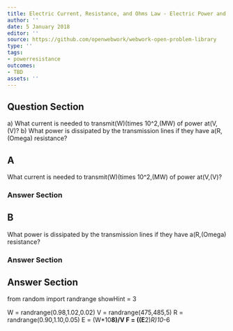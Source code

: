 ```yaml
---
title: Electric Current, Resistance, and Ohms Law - Electric Power and Energy
author: ''
date: 5 January 2018
editor: ''
source: https://github.com/openwebwork/webwork-open-problem-library
type: ''
tags:
- powerresistance
outcomes:
- TBD
assets: ''
---
```


## Question Section 

a) What current is needed to transmit(W)(times 10^2,(MW) of power at(V,(V)?
b) What power is dissipated by the transmission lines if they have a(R,(Omega) resistance?
## A
What current is needed to transmit(W)(times 10^2,(MW) of power at(V,(V)?
### Answer Section
## B
What power is dissipated by the transmission lines if they have a(R,(Omega) resistance?
### Answer Section


## Answer Section

from random import randrange
showHint = 3


W = randrange(0.98,1.02,0.02)
V = randrange(475,485,5)
R = randrange(0.90,1.10,0.05)
E = (W*10**8)/V
F = ((E**2)*R)*10**-6